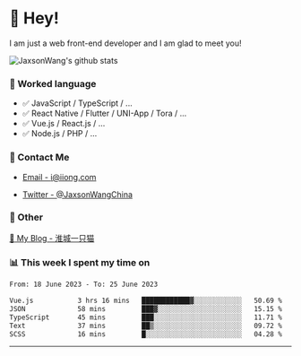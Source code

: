 # 👋 Hey!

I am just a web front-end developer and I am glad to meet you!

![JaxsonWang's github stats](https://github-readme-stats.vercel.app/api?username=JaxsonWang&&show_icons=true&&title_color=1abc9c&&icon_color=1abc9c)


### 📝 Worked language

- ✅ JavaScript / TypeScript / ...
- ✅ React Native / Flutter / UNI-App / Tora / ...
- ✅ Vue.js / React.js / ...
- ✅ Node.js / PHP / ...

### 📮 Contact Me

- [Email - i@iiong.com](mailto:i@iiong.com)

- [Twitter - @JaxsonWangChina](https://twitter.com/JaxsonWangChina)

### 🤪 Other

[📌 My Blog - 淮城一只猫](https://iiong.com)

### 📊 This week I spent my time on

<!--START_SECTION:waka-->

```txt
From: 18 June 2023 - To: 25 June 2023

Vue.js           3 hrs 16 mins   ████████████▓░░░░░░░░░░░░   50.69 %
JSON             58 mins         ███▓░░░░░░░░░░░░░░░░░░░░░   15.15 %
TypeScript       45 mins         ███░░░░░░░░░░░░░░░░░░░░░░   11.71 %
Text             37 mins         ██▒░░░░░░░░░░░░░░░░░░░░░░   09.72 %
SCSS             16 mins         █░░░░░░░░░░░░░░░░░░░░░░░░   04.28 %
```

<!--END_SECTION:waka-->

---
